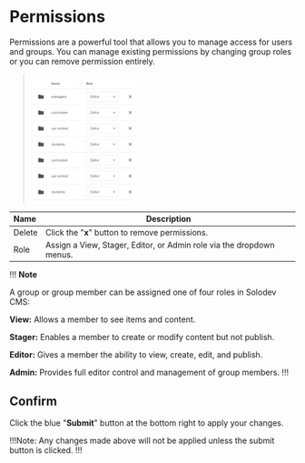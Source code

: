 # Permissions

Permissions are a powerful tool that allows you to manage access for users and groups. You can manage existing permissions by changing group roles or you can remove permission entirely.

><img src="../../../images/permissions4.jpg" alt="permissions4" style="width: 40%; display: block"></a>



**Name** | **Description** 
:--- | ---
Delete | Click the "**x**" button to remove permissions.
Role | Assign a View, Stager, Editor, or Admin role via the dropdown menus.

!!!
**Note**

A group or group member can be assigned one of four roles in Solodev CMS:

**View:** Allows a member to see items and content.

**Stager:** Enables a member to create or modify content but not publish.

**Editor:** Gives a member the ability to view, create, edit, and publish.

**Admin:** Provides full editor control and management of group members.
!!!


## Confirm

Click the blue "**Submit**" button at the bottom right to apply your changes.

!!!Note:
Any changes made above will not be applied unless the submit button is clicked.
!!!


